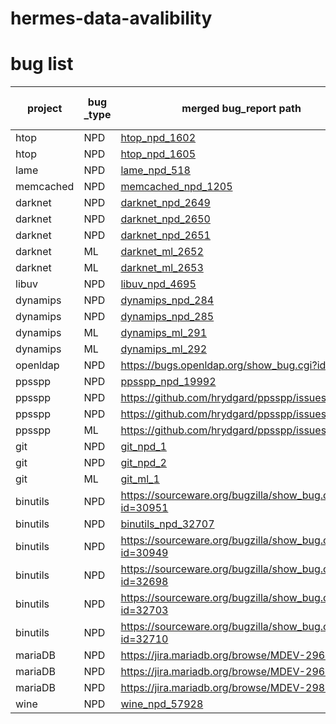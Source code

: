 # hermes-data-avalibility

# bug list

| project   | bug _type | merged bug_report path                                | bug_report URL                                        | status    | merged bug number |
| --------- | --------- | ----------------------------------------------------- | ----------------------------------------------------- | --------- | ----------------- |
| htop      | NPD       | [htop_npd_1602](bug_report/htop/1.json)               | https://github.com/htop-dev/htop/issues/1602          | confirmed | 2                 |
| htop      | NPD       | [htop_npd_1605](bug_report/htop/2.json)               | https://github.com/htop-dev/htop/issues/1605          | confirmed | 2                 |
| lame      | NPD       | [lame_npd_518](bug_report/lame/1.json)                | https://sourceforge.net/p/lame/bugs/518/              |           | 1                 |
| memcached | NPD       | [memcached_npd_1205](bug_report/memcached/2.json)     | https://github.com/memcached/memcached/issues/1205    | confirmed | 1                 |
| darknet   | NPD       | [darknet_npd_2649](bug_report/darknet/npd_1.json)     | https://github.com/pjreddie/darknet/issues/2649       |           | 1                 |
| darknet   | NPD       | [darknet_npd_2650](bug_report/darknet/npd_2.json)     | https://github.com/pjreddie/darknet/issues/2650       |           | 1                 |
| darknet   | NPD       | [darknet_npd_2651](bug_report/darknet/npd_3.json)     | https://github.com/pjreddie/darknet/issues/2651       |           | 1                 |
| darknet   | ML        | [darknet_ml_2652](bug_report/darknet/ml_1.json)       | https://github.com/pjreddie/darknet/issues/2652       |           | 2                 |
| darknet   | ML        | [darknet_ml_2653](bug_report/darknet/ml_2.json)       | https://github.com/pjreddie/darknet/issues/2653       |           | 1                 |
| libuv     | NPD       | [libuv_npd_4695](bug_report/libuv/npd_1.json)         | https://github.com/libuv/libuv/issues/4695            | confirmed | 1                 |
| dynamips  | NPD       | [dynamips_npd_284](bug_report/dynamips/npd_1.json)    | https://github.com/GNS3/dynamips/issues/284           |           | 1                 |
| dynamips  | NPD       | [dynamips_npd_285](bug_report/dynamips/npd_2.json)    | https://github.com/GNS3/dynamips/issues/285           |           | 2                 |
| dynamips  | ML        | [dynamips_ml_291](bug_report/dynamips/ml_1.json)      | https://github.com/GNS3/dynamips/issues/291           |           | 1                 |
| dynamips  | ML        | [dynamips_ml_292](bug_report/dynamips/ml_1.json)      | https://github.com/GNS3/dynamips/issues/292           |           | 1                 |
| openldap  | NPD       | https://bugs.openldap.org/show_bug.cgi?id=9904        | https://bugs.openldap.org/show_bug.cgi?id=9904        | confirmed | 1                 |
| ppsspp    | NPD       | [ppsspp_npd_19992](bug_report/ppsspp/npd_1.json)      | https://github.com/hrydgard/ppsspp/issues/19992       |           | 2                 |
| ppsspp    | NPD       | https://github.com/hrydgard/ppsspp/issues/20064       | https://github.com/hrydgard/ppsspp/issues/20064       | confirmed | 1                 |
| ppsspp    | NPD       | https://github.com/hrydgard/ppsspp/issues/20069       | https://github.com/hrydgard/ppsspp/issues/20069       | confirmed | 1                 |
| ppsspp    | ML        | https://github.com/hrydgard/ppsspp/issues/20048       | https://github.com/hrydgard/ppsspp/issues/20048       | confirmed | 1                 |
| git       | NPD       | [git_npd_1](bug_report/git/git_npd_2.png)             | [git_npd_1](bug_report/git/git_npd_2.png)             | confirmed | 1                 |
| git       | NPD       | [git_npd_2](bug_report/git/git_npd_3.png)             | [git_npd_2](bug_report/git/git_npd_3.png)             | confirmed | 1                 |
| git       | ML        | [git_ml_1](bug_report/git/git_ml_1.png)               | [git_ml_1](bug_report/git/git_ml_1.png)               | confirmed | 1                 |
| binutils  | NPD       | https://sourceware.org/bugzilla/show_bug.cgi?id=30951 | https://sourceware.org/bugzilla/show_bug.cgi?id=30951 | confirmed | 1                 |
| binutils  | NPD       | [binutils_npd_32707](bug_report/binutils/npd_1.json)  | https://sourceware.org/bugzilla/show_bug.cgi?id=32707 | confirmed | 9                 |
| binutils  | NPD       | https://sourceware.org/bugzilla/show_bug.cgi?id=30949 | https://sourceware.org/bugzilla/show_bug.cgi?id=30949 | confirmed | 1                 |
| binutils  | NPD       | https://sourceware.org/bugzilla/show_bug.cgi?id=32698 | https://sourceware.org/bugzilla/show_bug.cgi?id=32698 | confirmed | 1                 |
| binutils  | NPD       | https://sourceware.org/bugzilla/show_bug.cgi?id=32703 | https://sourceware.org/bugzilla/show_bug.cgi?id=32703 | confirmed | 1                 |
| binutils  | NPD       | https://sourceware.org/bugzilla/show_bug.cgi?id=32710 | https://sourceware.org/bugzilla/show_bug.cgi?id=32710 | confirmed | 1                 |
| mariaDB   | NPD       | https://jira.mariadb.org/browse/MDEV-29643            | https://jira.mariadb.org/browse/MDEV-29643            | confirmed | 1                 |
| mariaDB   | NPD       | https://jira.mariadb.org/browse/MDEV-29644            | https://jira.mariadb.org/browse/MDEV-29644            | confirmed | 1                 |
| mariaDB   | NPD       | https://jira.mariadb.org/browse/MDEV-29881            | https://jira.mariadb.org/browse/MDEV-29881            | confirmed | 1                 |
| wine      | NPD       | [wine_npd_57928](bug_report/wine/2.json)              | https://bugs.winehq.org/show_bug.cgi?id=57928         |           | 3                 |

